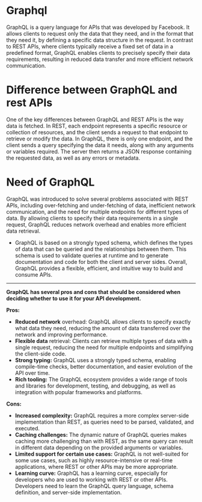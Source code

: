# Graphql

GraphQL is a query language for APIs that was developed by Facebook. It allows clients to request only the data that they need, and in the format that they need it, by defining a specific data structure in the request. In contrast to REST APIs, where clients typically receive a fixed set of data in a predefined format, GraphQL enables clients to precisely specify their data requirements, resulting in reduced data transfer and more efficient network communication.

# Difference between GraphQL and rest APIs

One of the key differences between GraphQL and REST APIs is the way data is fetched. In REST, each endpoint represents a specific resource or collection of resources, and the client sends a request to that endpoint to retrieve or modify the data. In GraphQL, there is only one endpoint, and the client sends a query specifying the data it needs, along with any arguments or variables required. The server then returns a JSON response containing the requested data, as well as any errors or metadata.

# Need of GraphQL

GraphQL was introduced to solve several problems associated with REST APIs, including over-fetching and under-fetching of data, inefficient network communication, and the need for multiple endpoints for different types of data. By allowing clients to specify their data requirements in a single request, GraphQL reduces network overhead and enables more efficient data retrieval.

- GraphQL is based on a strongly typed schema, which defines the types of data that can be queried and the relationships between them. This schema is used to validate queries at runtime and to generate documentation and code for both the client and server sides. Overall, GraphQL provides a flexible, efficient, and intuitive way to build and consume APIs.

---

**GraphQL has several pros and cons that should be considered when deciding whether to use it for your API development.**

**Pros:**

- **Reduced network**
    overhead: GraphQL allows clients to specify exactly what data they need, reducing the amount of data transferred over the network and improving performance.
- **Flexible data**
    retrieval: Clients can retrieve multiple types of data with a single request, reducing the need for multiple endpoints and simplifying the client-side code.
- **Strong typing:**
     GraphQL uses a strongly typed schema, enabling compile-time checks, better documentation, and easier evolution of the API over time.
- **Rich tooling:**
     The GraphQL ecosystem provides a wide range of tools and libraries for development, testing, and debugging, as well as integration with popular frameworks and platforms.

**Cons:**

- **Increased complexity:** 
    GraphQL requires a more complex server-side implementation than REST, as queries need to be parsed, validated, and executed.
- **Caching challenges:** 
    The dynamic nature of GraphQL queries makes caching more challenging than with REST, as the same query can result in different data depending on the provided arguments or variables.
- **Limited support for certain use cases:**
    GraphQL is not well-suited for some use cases, such as highly resource-intensive or real-time applications, where REST or other APIs may be more appropriate.
- **Learning curve:** 
    GraphQL has a learning curve, especially for developers who are used to working with REST or other APIs. Developers need to learn the GraphQL query language, schema definition, and server-side implementation.

